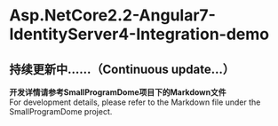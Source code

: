 # Asp.NetCore2.2-Angular7-IdentityServer4-Integration-demo
## 持续更新中......（Continuous update...）
**开发详情请参考SmallProgramDome项目下的Markdown文件**  
For development details, please refer to the Markdown file under the SmallProgramDome project.